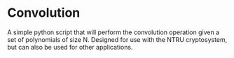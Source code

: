 # Convolution

A simple python script that will perform the convolution operation given a set of polynomials of size N. Designed for use with the NTRU cryptosystem, but can also be used for other applications.